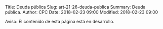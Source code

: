 Title: Deuda pública
Slug: art-21-26-deuda-publica
Summary: Deuda pública.
Author: CPC
Date: 2018-02-23 09:00
Modified: 2018-02-23 09:00


<div class="alert alert-info" role="alert">Aviso: El contenido de esta página está en desarrollo.</div>
